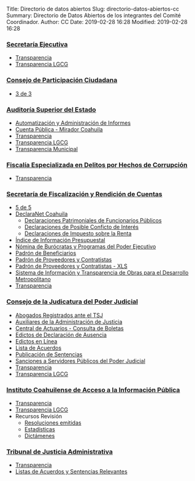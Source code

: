 Title: Directorio de datos abiertos
Slug: directorio-datos-abiertos-cc
Summary: Directorio de Datos Abiertos de los integrantes del Comité Coordinador.
Author: CC
Date: 2019-02-28 16:28
Modified: 2019-02-28 16:28


### [Secretaría Ejecutiva](http://www.seacoahuila.org.mx/secretaria-ejecutiva/)

* [Transparencia](http://www.seacoahuila.org.mx/secretaria-ejecutiva/transparencia/)
* [Transparencia LGCG](http://www.seacoahuila.org.mx/secretaria-ejecutiva/transparencia-lgcg/)

### [Consejo de Participación Ciudadana](http://www.cpccoahuila.org.mx/)

* [3 de 3](http://www.cpccoahuila.org.mx/3de3/3de3/)

### [Auditoría Superior del Estado](https://www.asecoahuila.gob.mx/)

* [Automatización y Administración de Informes](http://104.130.139.164/saai_ext2/)
* [Cuenta Pública - Mirador Coahuila](http://cp.asecoahuila.gob.mx/)
* [Transparencia](https://www.asecoahuila.gob.mx/transparencia/)
* [Transparencia LGCG](http://104.130.139.164/Transparencia/Consultadoc.aspx)
* [Transparencia Municipal](http://transparencia.asecoahuila.gob.mx/)

### [Fiscalía Especializada en Delitos por Hechos de Corrupción](http://187.189.19.101:8080/WebPGJE/fiscalia-especializada-en-delitos-por-hechos-de-corrupcion.html)

* [Transparencia](http://www.coahuilatransparente.gob.mx/articulos/ip_dependencia.cfm?dep=FGE)

### [Secretaría de Fiscalización y Rendición de Cuentas](http://www.sefircoahuila.gob.mx/)

* [5 de 5](http://www.coahuilatransparente.gob.mx/articulos/5de5.cfm)
* [DeclaraNet Coahuila](http://www.declaranetcoahuila.gob.mx/)
    * [Declaraciones Patrimoniales de Funcionarios Públicos](http://www.declaranetcoahuila.gob.mx/sidp/publica/IUListadoDependencias.jsp)
    * [Declaraciones de Posible Conficto de Interés](http://www.declaranetcoahuila.gob.mx/sidp/publica/IUListadoDependenciasPCI.jsp)
    * [Declaraciones de Impuesto sobre la Renta](http://www.declaranetcoahuila.gob.mx/sidp/publica/IUListadoDependenciasISR.jsp)
* [Índice de Información Presupuestal](http://www.sefincoahuila.gob.mx/sistemas/iipe/iipe.php)
* [Nómina de Burócratas y Programas del Poder Ejecutivo](http://www.coahuilatransparente.gob.mx/burocratas.html)
* [Padrón de Beneficiarios](http://www.coahuilatransparente.gob.mx/padron.html)
* [Padrón de Proveedores y Contratistas](http://www.sefircoahuila.gob.mx/modulo3.php?opcion=7)
* [Padrón de Proveedores y Contratistas - XLS](http://www.sefircoahuila.gob.mx/admin/uploads/Documentos/modulo1/PadrondeProveedoresyContratistas.xls)
* [Sistema de Información y Transparencia de Obras para el Desarrollo Metropolitano](http://sitodem.sefircoahuila.gob.mx/)
* [Transparencia](http://www.coahuilatransparente.gob.mx/articulos/ip_dependencia.cfm?dep=SECOMAC)

### [Consejo de la Judicatura del Poder Judicial](https://www.pjecz.gob.mx/)

* [Abogados Registrados ante el TSJ](https://www.pjecz.gob.mx/abogados-registrados-ante-el-tribunal-superior-de-justicia/)
* [Auxiliares de la Administración de Justicia](https://www.pjecz.gob.mx/servicios/ingreso-a-la-lista-de-auxiliares-de-la-administracion-de-justicia/)
* [Central de Actuarios - Consulta de Boletas](https://www.pjecz.gob.mx/central-de-actuarios/)
* [Edictos de Declaración de Ausencia](https://www.pjecz.gob.mx/declaracion-de-ausencia/)
* [Edictos en Línea](https://www.pjecz.gob.mx/edictos-en-linea/)
* [Lista de Acuerdos](https://www.pjecz.gob.mx/lista-de-acuerdos/)
* [Publicación de Sentencias](http://www.pjec.gob.mx/intranet/sentencias/consulta21.php)
* [Sanciones a Servidores Públicos del Poder Judicial](https://www.pjecz.gob.mx/consejo-de-la-judicatura/sanciones-a-servidores-publicos-del-poder-judicial/)
* [Transparencia](https://www.pjecz.gob.mx/transparencia/)
* [Transparencia LGCG](https://www.pjecz.gob.mx/armonizacion-contable-ii/)

### [Instituto Coahuilense de Acceso a la Información Pública](http://www.icai.org.mx/)

* [Transparencia](http://www.icai.org.mx/transparencia)
* [Transparencia LGCG](http://www.icai.org.mx/transparencia-lgcg)
* Recursos Revisión
    * [Resoluciones emitidas](http://www.icai.org.mx/recursos-revision/resoluciones-emitidas-por-el-instituto)
    * [Estadísticas](http://www.icai.org.mx/recursos-revision/estadisticas)
    * [Dictámenes](http://www.icai.org.mx/recursos-revision/dictamenes)

### [Tribunal de Justicia Administrativa](http://www.tjacoahuila.org/)

* [Transparencia](http://www.tjacoahuila.org/informacion-publica-de-oficio.html)
* [Listas de Acuerdos y Sentencias Relevantes](http://www.tjacoahuila.org/vi-34.html)

